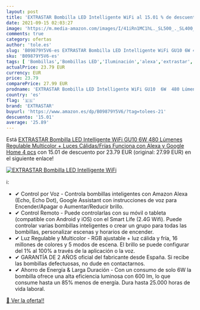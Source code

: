 ```yaml
---
layout: post
title: 'EXTRASTAR Bombilla LED Intelligente WiFi al 15.01 % de descuento'
date: 2021-09-15 02:03:27
image: 'https://m.media-amazon.com/images/I/41iRn1MC1hL._SL500_._SL400_.jpg'
comments: true
category: ofertas
author: 'tole.es'
slug: 'B09879Y5V6-es EXTRASTAR Bombilla LED Intelligente WiFi GU10 6W 480...'
sku: 'B09879Y5V6-es'
tags: [ 'Bombillas','Bombillas LED','Iluminación','alexa','extrastar','google','home', ]
actualPrice: 23.79 EUR
currency: EUR
price: 23.79
comparePrice: 27.99 EUR
prodname: 'EXTRASTAR Bombilla LED Intelligente WiFi GU10  6W  480 Lúmenes  Regulable Multicolor + Luces Cálidas/Frías  Funciona con Alexa y Google Home  4 pcs'
country: 'es'
flag: '🇪🇸'
brand: 'EXTRASTAR'
buyurl: 'https://www.amazon.es/dp/B09879Y5V6/?tag=tolees-21'
descuento: '15.01'
average: '25.89'
---
```


Está [EXTRASTAR Bombilla LED Intelligente WiFi GU10  6W  480 Lúmenes  Regulable Multicolor + Luces Cálidas/Frías  Funciona con Alexa y Google Home  4 pcs](https://www.amazon.es/dp/B09879Y5V6/?tag=tolees-21) con 15.01 de descuento por 23.79 EUR (original: 27.99 EUR) en el siguiente enlace!

[![EXTRASTAR Bombilla LED Intelligente WiFi](https://m.media-amazon.com/images/I/41iRn1MC1hL._SL500_._SL400_.jpg)](https://www.amazon.es/dp/B09879Y5V6/?tag=tolees-21)

ℹ️:

- ✔ Control por Voz - Controla bombillas inteligentes con Amazon Alexa (Echo, Echo Dot), Google Assistant con instrucciones de voz para Encender/Apagar o Aumentar/Reducir brillo.
- ✔ Control Remoto - Puede controlarlas con su móvil o tableta (compatible con Android y iOS) con el Smart Life (2.4G Wifi). Puede controlar varias bombillas inteligentes o crear un grupo para todas las bombillas, personalizar escenas y horarios de encender.
- ✔ Luz Regulable y Multicolor - RGB ajustable + luz cálida y fría, 16 millones de colores y 5 modos de escena. El brillo se puede configurar del 1% al 100% a través de la aplicación o la voz.
- ✔ GARANTÍA DE 2 AÑOS oficial del fabricante desde España. Si recibe las bombillas defectuosas, no dude en contactarnos.
- ✔ Ahorro de Energía & Larga Duración - Con un consumo de solo 6W la bombilla ofrece una alta eficiencia luminosa con 600 lm, lo que consume hasta un 85% menos de energía. Dura hasta 25.000 horas de vida laboral.

[🛒 Ver la oferta!!](https://www.amazon.es/dp/B09879Y5V6/?tag=tolees-21)
